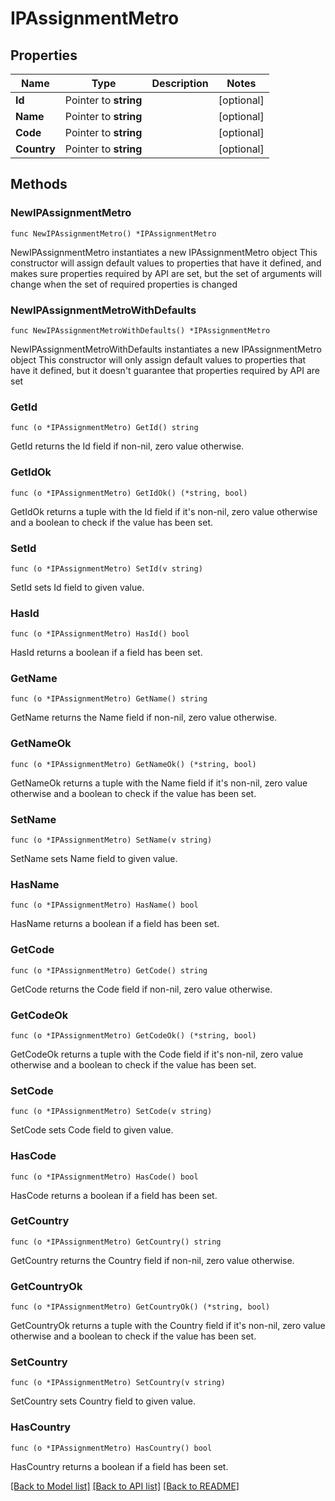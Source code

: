 # IPAssignmentMetro

## Properties

Name | Type | Description | Notes
------------ | ------------- | ------------- | -------------
**Id** | Pointer to **string** |  | [optional] 
**Name** | Pointer to **string** |  | [optional] 
**Code** | Pointer to **string** |  | [optional] 
**Country** | Pointer to **string** |  | [optional] 

## Methods

### NewIPAssignmentMetro

`func NewIPAssignmentMetro() *IPAssignmentMetro`

NewIPAssignmentMetro instantiates a new IPAssignmentMetro object
This constructor will assign default values to properties that have it defined,
and makes sure properties required by API are set, but the set of arguments
will change when the set of required properties is changed

### NewIPAssignmentMetroWithDefaults

`func NewIPAssignmentMetroWithDefaults() *IPAssignmentMetro`

NewIPAssignmentMetroWithDefaults instantiates a new IPAssignmentMetro object
This constructor will only assign default values to properties that have it defined,
but it doesn't guarantee that properties required by API are set

### GetId

`func (o *IPAssignmentMetro) GetId() string`

GetId returns the Id field if non-nil, zero value otherwise.

### GetIdOk

`func (o *IPAssignmentMetro) GetIdOk() (*string, bool)`

GetIdOk returns a tuple with the Id field if it's non-nil, zero value otherwise
and a boolean to check if the value has been set.

### SetId

`func (o *IPAssignmentMetro) SetId(v string)`

SetId sets Id field to given value.

### HasId

`func (o *IPAssignmentMetro) HasId() bool`

HasId returns a boolean if a field has been set.

### GetName

`func (o *IPAssignmentMetro) GetName() string`

GetName returns the Name field if non-nil, zero value otherwise.

### GetNameOk

`func (o *IPAssignmentMetro) GetNameOk() (*string, bool)`

GetNameOk returns a tuple with the Name field if it's non-nil, zero value otherwise
and a boolean to check if the value has been set.

### SetName

`func (o *IPAssignmentMetro) SetName(v string)`

SetName sets Name field to given value.

### HasName

`func (o *IPAssignmentMetro) HasName() bool`

HasName returns a boolean if a field has been set.

### GetCode

`func (o *IPAssignmentMetro) GetCode() string`

GetCode returns the Code field if non-nil, zero value otherwise.

### GetCodeOk

`func (o *IPAssignmentMetro) GetCodeOk() (*string, bool)`

GetCodeOk returns a tuple with the Code field if it's non-nil, zero value otherwise
and a boolean to check if the value has been set.

### SetCode

`func (o *IPAssignmentMetro) SetCode(v string)`

SetCode sets Code field to given value.

### HasCode

`func (o *IPAssignmentMetro) HasCode() bool`

HasCode returns a boolean if a field has been set.

### GetCountry

`func (o *IPAssignmentMetro) GetCountry() string`

GetCountry returns the Country field if non-nil, zero value otherwise.

### GetCountryOk

`func (o *IPAssignmentMetro) GetCountryOk() (*string, bool)`

GetCountryOk returns a tuple with the Country field if it's non-nil, zero value otherwise
and a boolean to check if the value has been set.

### SetCountry

`func (o *IPAssignmentMetro) SetCountry(v string)`

SetCountry sets Country field to given value.

### HasCountry

`func (o *IPAssignmentMetro) HasCountry() bool`

HasCountry returns a boolean if a field has been set.


[[Back to Model list]](../README.md#documentation-for-models) [[Back to API list]](../README.md#documentation-for-api-endpoints) [[Back to README]](../README.md)


